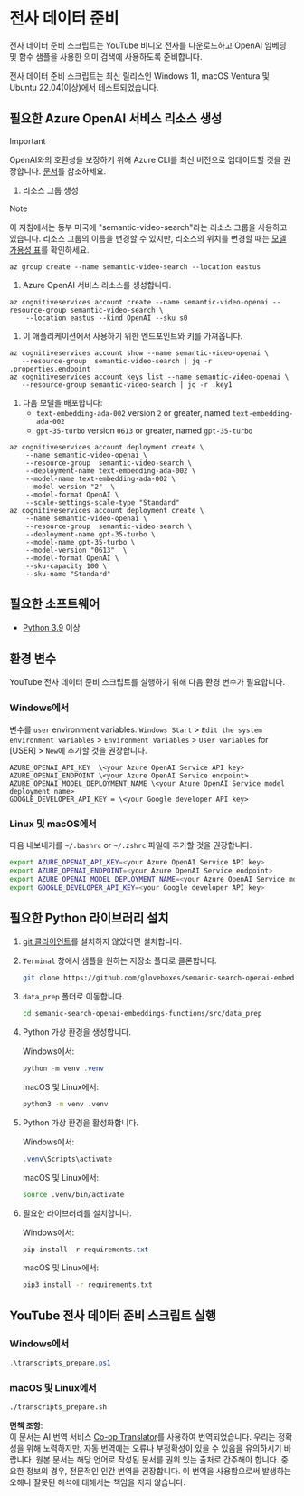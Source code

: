 <!--
CO_OP_TRANSLATOR_METADATA:
{
  "original_hash": "0d69f2d5814a698d3de5d0235940b5ae",
  "translation_date": "2025-05-19T10:26:34+00:00",
  "source_file": "08-building-search-applications/scripts/README.md",
  "language_code": "ko"
}
-->
# 전사 데이터 준비

전사 데이터 준비 스크립트는 YouTube 비디오 전사를 다운로드하고 OpenAI 임베딩 및 함수 샘플을 사용한 의미 검색에 사용하도록 준비합니다.

전사 데이터 준비 스크립트는 최신 릴리스인 Windows 11, macOS Ventura 및 Ubuntu 22.04(이상)에서 테스트되었습니다.

## 필요한 Azure OpenAI 서비스 리소스 생성

> [!IMPORTANT]
> OpenAI와의 호환성을 보장하기 위해 Azure CLI를 최신 버전으로 업데이트할 것을 권장합니다.
> [문서](https://learn.microsoft.com/cli/azure/update-azure-cli?WT.mc_id=academic-105485-koreyst)를 참조하세요.

1. 리소스 그룹 생성

> [!NOTE]
> 이 지침에서는 동부 미국에 "semantic-video-search"라는 리소스 그룹을 사용하고 있습니다.
> 리소스 그룹의 이름을 변경할 수 있지만, 리소스의 위치를 변경할 때는 
> [모델 가용성 표](https://aka.ms/oai/models?WT.mc_id=academic-105485-koreyst)를 확인하세요.

```console
az group create --name semantic-video-search --location eastus
```

1. Azure OpenAI 서비스 리소스를 생성합니다.

```console
az cognitiveservices account create --name semantic-video-openai --resource-group semantic-video-search \
    --location eastus --kind OpenAI --sku s0
```

1. 이 애플리케이션에서 사용하기 위한 엔드포인트와 키를 가져옵니다.

```console
az cognitiveservices account show --name semantic-video-openai \
   --resource-group  semantic-video-search | jq -r .properties.endpoint
az cognitiveservices account keys list --name semantic-video-openai \
   --resource-group semantic-video-search | jq -r .key1
```

1. 다음 모델을 배포합니다:
   - `text-embedding-ada-002` version `2` or greater, named `text-embedding-ada-002`
   - `gpt-35-turbo` version `0613` or greater, named `gpt-35-turbo`

```console
az cognitiveservices account deployment create \
    --name semantic-video-openai \
    --resource-group  semantic-video-search \
    --deployment-name text-embedding-ada-002 \
    --model-name text-embedding-ada-002 \
    --model-version "2"  \
    --model-format OpenAI \
    --scale-settings-scale-type "Standard"
az cognitiveservices account deployment create \
    --name semantic-video-openai \
    --resource-group  semantic-video-search \
    --deployment-name gpt-35-turbo \
    --model-name gpt-35-turbo \
    --model-version "0613"  \
    --model-format OpenAI \
    --sku-capacity 100 \
    --sku-name "Standard"
```

## 필요한 소프트웨어

- [Python 3.9](https://www.python.org/downloads/?WT.mc_id=academic-105485-koreyst) 이상

## 환경 변수

YouTube 전사 데이터 준비 스크립트를 실행하기 위해 다음 환경 변수가 필요합니다.

### Windows에서

변수를 `user` environment variables.
`Windows Start` > `Edit the system environment variables` > `Environment Variables` > `User variables` for [USER] > `New`에 추가할 것을 권장합니다.

```text
AZURE_OPENAI_API_KEY  \<your Azure OpenAI Service API key>
AZURE_OPENAI_ENDPOINT \<your Azure OpenAI Service endpoint>
AZURE_OPENAI_MODEL_DEPLOYMENT_NAME \<your Azure OpenAI Service model deployment name>
GOOGLE_DEVELOPER_API_KEY = \<your Google developer API key>
```

### Linux 및 macOS에서

다음 내보내기를 `~/.bashrc` or `~/.zshrc` 파일에 추가할 것을 권장합니다.

```bash
export AZURE_OPENAI_API_KEY=<your Azure OpenAI Service API key>
export AZURE_OPENAI_ENDPOINT=<your Azure OpenAI Service endpoint>
export AZURE_OPENAI_MODEL_DEPLOYMENT_NAME=<your Azure OpenAI Service model deployment name>
export GOOGLE_DEVELOPER_API_KEY=<your Google developer API key>
```

## 필요한 Python 라이브러리 설치

1. [git 클라이언트](https://git-scm.com/downloads?WT.mc_id=academic-105485-koreyst)를 설치하지 않았다면 설치합니다.
1. `Terminal` 창에서 샘플을 원하는 저장소 폴더로 클론합니다.

    ```bash
    git clone https://github.com/gloveboxes/semanic-search-openai-embeddings-functions.git
    ```

1. `data_prep` 폴더로 이동합니다.

   ```bash
   cd semanic-search-openai-embeddings-functions/src/data_prep
   ```

1. Python 가상 환경을 생성합니다.

    Windows에서:

    ```powershell
    python -m venv .venv
    ```

    macOS 및 Linux에서:

    ```bash
    python3 -m venv .venv
    ```

1. Python 가상 환경을 활성화합니다.

   Windows에서:

   ```powershell
   .venv\Scripts\activate
   ```

   macOS 및 Linux에서:

   ```bash
   source .venv/bin/activate
   ```

1. 필요한 라이브러리를 설치합니다.

   Windows에서:

   ```powershell
   pip install -r requirements.txt
   ```

   macOS 및 Linux에서:

   ```bash
   pip3 install -r requirements.txt
   ```

## YouTube 전사 데이터 준비 스크립트 실행

### Windows에서

```powershell
.\transcripts_prepare.ps1
```

### macOS 및 Linux에서

```bash
./transcripts_prepare.sh
```

**면책 조항**:  
이 문서는 AI 번역 서비스 [Co-op Translator](https://github.com/Azure/co-op-translator)를 사용하여 번역되었습니다. 우리는 정확성을 위해 노력하지만, 자동 번역에는 오류나 부정확성이 있을 수 있음을 유의하시기 바랍니다. 원본 문서는 해당 언어로 작성된 문서를 권위 있는 출처로 간주해야 합니다. 중요한 정보의 경우, 전문적인 인간 번역을 권장합니다. 이 번역을 사용함으로써 발생하는 오해나 잘못된 해석에 대해서는 책임을 지지 않습니다.